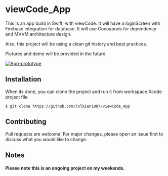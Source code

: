 # viewCode_App


 This is an app build in Swift, with viewCode. It will have a loginScreen with Firebase integration for database.
 It will use Cocoapods for dependency and MVVM architecture design.
 
 Also, this project will be using a clean git history and best practices.
 
 Pictures and demo will be provided in the future.
 
 <a href="https://ibb.co/xCkgsR3"><img src="https://i.ibb.co/K0PsG3m/App-prototype.png" alt="App-prototype" border="0"></a>

## Installation

When its done, you can clone the project and run it from workspace Xcode project file

```
$ git clone https://github.com/Tolkien1987/viewCode_App
```

## Contributing
Pull requests are welcome! For major changes, please open an issue first to discuss what you would like to change.

## Notes
#### Please note this is an ongoing project on my weekends.




